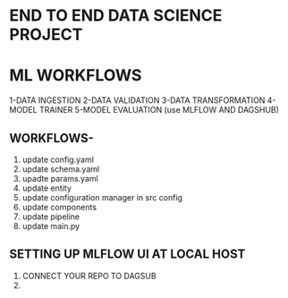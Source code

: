 # END TO END DATA SCIENCE PROJECT

# ML WORKFLOWS

1-DATA INGESTION
2-DATA VALIDATION
3-DATA TRANSFORMATION
4-MODEL TRAINER
5-MODEL EVALUATION (use MLFLOW AND DAGSHUB)

## WORKFLOWS-

1. update config.yaml
2. update schema.yaml
3. upadte params.yaml
4. update entity
5. update configuration manager in src config
6. update components
7. update pipeline
8. update main.py

## SETTING UP MLFLOW UI AT LOCAL HOST 

1. CONNECT YOUR REPO TO DAGSUB
2. 
